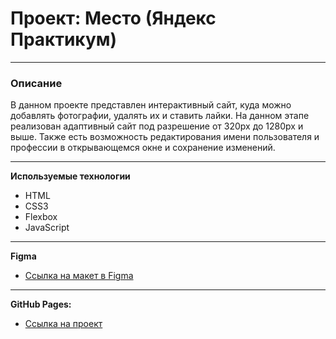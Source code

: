 # Проект: Место (Яндекс Практикум)
***

### Описание

В данном проекте представлен интерактивный сайт, куда можно добавлять фотографии, удалять их и ставить лайки.
На данном этапе реализован адаптивный сайт под разрешение от 320px до 1280px и выше. Также есть возможность редактирования
имени пользователя и профессии в открывающемся окне и сохранение изменений.
***
**Используемые технологии**
* HTML
* CSS3
* Flexbox
* JavaScript
***
**Figma**

* [Ссылка на макет в Figma](https://www.figma.com/file/2cn9N9jSkmxD84oJik7xL7/JavaScript.-Sprint-4?node-id=0%3A1)
***
**GitHub Pages:**
* [Ссылка на проект](https://stasyansky.github.io/mesto/index.html)

